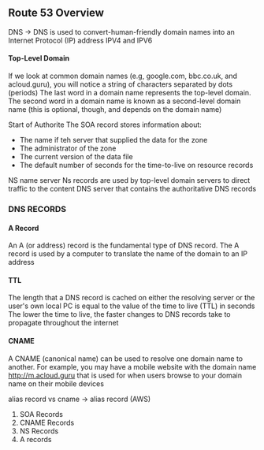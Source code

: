 ## Route 53 Overview
DNS -> DNS is used to convert-human-friendly domain names into an Internet Protocol (IP) address
IPV4 and IPV6

#### Top-Level Domain
If we look at common domain names (e.g, google.com, bbc.co.uk, and acloud.guru), you will notice a string of characters separated by dots (periods)
The last word in a domain name represents the top-level domain. The second word in a domain name is known as a second-level domain name (this is optional, though, and depends on the domain name)

Start of Authorite
The SOA record stores information about:
- The name if teh server that supplied the data for the zone
- The administrator of the zone
- The current version of the data file
- The default number of seconds for the time-to-live on resource records

NS name server
Ns records are used by top-level domain servers to direct traffic to the content DNS server that contains the authoritative DNS records

### DNS RECORDS
#### A Record
An A (or address) record is the fundamental type of DNS record.
The A record is used by a computer to translate the name of the domain to an IP address

#### TTL
The length that a DNS record is cached on either the resolving server or the user's own local PC is equal to the value of the time to live (TTL) in seconds
The lower the time to live, the faster changes to DNS records take to propagate throughout the internet

#### CNAME
A CNAME (canonical name) can be used to resolve one domain name to another. For example, you may have a mobile website with the domain name http://m.acloud.guru that is used for when users browse to your domain name on their mobile devices

alias record vs cname -> alias record (AWS)
1. SOA Records
2. CNAME Records
3. NS Records
4. A records
